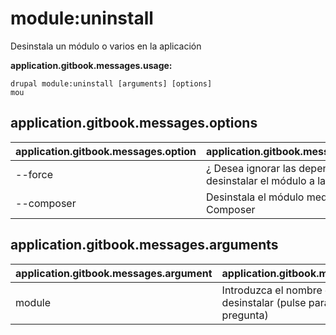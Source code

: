 # module:uninstall
Desinstala un módulo o varios en la aplicación

**application.gitbook.messages.usage:**
```
drupal module:uninstall [arguments] [options]
mou
```

## application.gitbook.messages.options
application.gitbook.messages.option | application.gitbook.messages.details
-------|-------------
--force | ¿ Desea ignorar las dependencias y desinstalar el módulo a la fuerza ?
--composer | Desinstala el módulo mediante Composer

## application.gitbook.messages.arguments
application.gitbook.messages.argument | application.gitbook.messages.details
---------|-------------
module | Introduzca el nombre del módulo a desinstalar (pulse <return> para detener esta pregunta)
